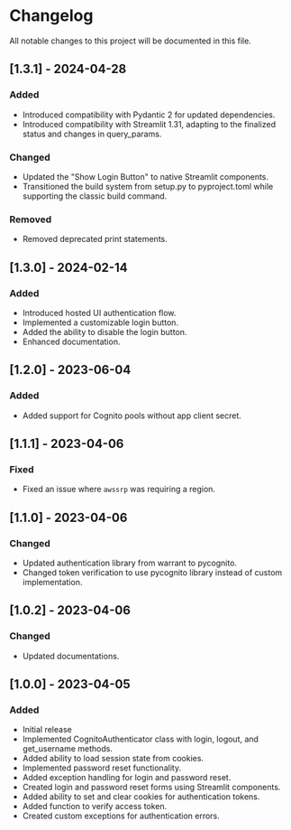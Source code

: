 # Changelog

All notable changes to this project will be documented in this file.

## [1.3.1] - 2024-04-28

### Added

- Introduced compatibility with Pydantic 2 for updated dependencies.
- Introduced compatibility with Streamlit 1.31, adapting to the finalized status and changes in query_params.

### Changed

- Updated the "Show Login Button" to native Streamlit components.
- Transitioned the build system from setup.py to pyproject.toml while supporting the classic build command.

### Removed

- Removed deprecated print statements.

## [1.3.0] - 2024-02-14

### Added

- Introduced hosted UI authentication flow.
- Implemented a customizable login button.
- Added the ability to disable the login button.
- Enhanced documentation.

## [1.2.0] - 2023-06-04

### Added

- Added support for Cognito pools without app client secret.

## [1.1.1] - 2023-04-06

### Fixed

- Fixed an issue where `awssrp` was requiring a region.

## [1.1.0] - 2023-04-06

### Changed

- Updated authentication library from warrant to pycognito.
- Changed token verification to use pycognito library instead of custom implementation.

## [1.0.2] - 2023-04-06

### Changed

- Updated documentations.

## [1.0.0] - 2023-04-05

### Added

- Initial release
- Implemented CognitoAuthenticator class with login, logout, and get_username methods.
- Added ability to load session state from cookies.
- Implemented password reset functionality.
- Added exception handling for login and password reset.
- Created login and password reset forms using Streamlit components.
- Added ability to set and clear cookies for authentication tokens.
- Added function to verify access token.
- Created custom exceptions for authentication errors.
